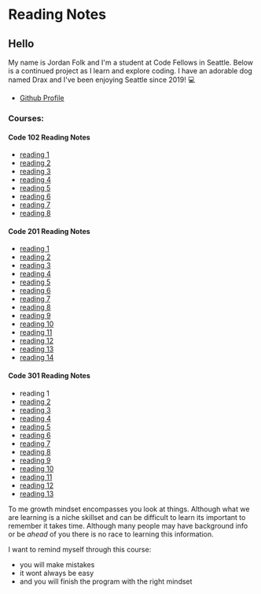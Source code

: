 # Reading Notes

## Hello
My name is Jordan Folk and I'm a student at Code Fellows in Seattle. Below is a continued project as I learn and explore coding. I have an adorable dog named Drax and I've been enjoying Seattle since 2019! 💻 
- [Github Profile](https://github.com/folksmash)

### Courses:

#### Code 102 Reading Notes
* [reading 1](https://folksmash.github.io/reading-notes/markdown)
* [reading 2](https://folksmash.github.io/reading-notes/computersetup)
* [reading 3](https://folksmash.github.io/reading-notes/revisions-cloud)
* [reading 4](https://folksmash.github.io/reading-notes/html-structure)
* [reading 5](https://folksmash.github.io/reading-notes/CSS) 
* [reading 6](https://folksmash.github.io/reading-notes/javasscript)
* [reading 7](https://folksmash.github.io/reading-notes/writinginjava)
* [reading 8](https://folksmash.github.io/reading-notes/operatorsloops)

#### Code 201 Reading Notes
* [reading 1](https://folksmash.github.io/reading-notes/class-01)
* [reading 2](https://folksmash.github.io/reading-notes/class-02)
* [reading 3](https://folksmash.github.io/reading-notes/class-03)
* [reading 4](https://folksmash.github.io/reading-notes/class-04)
* [reading 5](https://folksmash.github.io/reading-notes/class-05)
* [reading 6](https://folksmash.github.io/reading-notes/class-06)
* [reading 7](https://folksmash.github.io/reading-notes/class-07)
* [reading 8](https://folksmash.github.io/reading-notes/class-08)
* [reading 9](https://folksmash.github.io/reading-notes/class-09)
* [reading 10](https://folksmash.github.io/reading-notes/class-10)
* [reading 11](https://folksmash.github.io/reading-notes/class-11)
* [reading 12](https://folksmash.github.io/reading-notes/class-12)
* [reading 13](https://folksmash.github.io/reading-notes/class-13)
* [reading 14](https://folksmash.github.io/reading-notes/class-14)

#### Code 301 Reading Notes
* reading 1
* [reading 2](https://folksmash.github.io/reading-notes/301class-01)
* [reading 3](https://folksmash.github.io/reading-notes/301class-02)
* [reading 4](https://folksmash.github.io/reading-notes/301class-03)
* [reading 5](https://folksmash.github.io/reading-notes/301class-04)
* [reading 6](https://folksmash.github.io/reading-notes/301class-05)
* [reading 7](https://folksmash.github.io/reading-notes/301class-06)
* [reading 8](https://folksmash.github.io/reading-notes/301class-07)
* [reading 9](https://folksmash.github.io/reading-notes/301class-08)
* [reading 10](----)
* [reading 11](https://folksmash.github.io/reading-notes/301class-10)
* [reading 12](https://folksmash.github.io/reading-notes/301class-11)
* [reading 13](https://folksmash.github.io/reading-notes/301class-12)


To me growth mindset encompasses you look at things. Although what we are learning is a niche skillset and can be difficult to learn its important to remember it takes time. Although many people may have background info or be *ahead* of you there is no race to learning this information.

I want to remind myself through this course:
* you will make mistakes
* it wont always be easy
* and you will finish the program with the right mindset